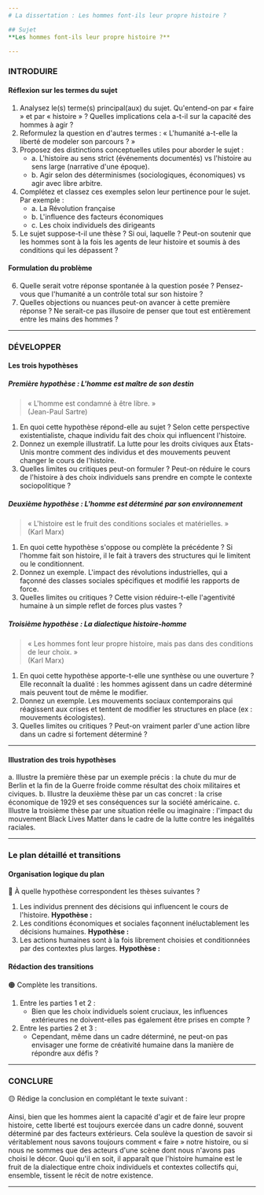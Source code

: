 ```yaml
---
# La dissertation : Les hommes font-ils leur propre histoire ?

## Sujet
**Les hommes font-ils leur propre histoire ?**

---
```


### INTRODUIRE

#### Réflexion sur les termes du sujet

1. Analysez le(s) terme(s) principal(aux) du sujet. Qu'entend-on par « faire » et par « histoire » ? Quelles implications cela a-t-il sur la capacité des hommes à agir ?
2. Reformulez la question en d'autres termes : « L'humanité a-t-elle la liberté de modeler son parcours ? »
3. Proposez des distinctions conceptuelles utiles pour aborder le sujet :
   - a. L'histoire au sens strict (événements documentés) vs l'histoire au sens large (narrative d'une époque).
   - b. Agir selon des déterminismes (sociologiques, économiques) vs agir avec libre arbitre.
4. Complétez et classez ces exemples selon leur pertinence pour le sujet. Par exemple :
   - a. La Révolution française
   - b. L'influence des facteurs économiques
   - c. Les choix individuels des dirigeants
5. Le sujet suppose-t-il une thèse ? Si oui, laquelle ? Peut-on soutenir que les hommes sont à la fois les agents de leur histoire et soumis à des conditions qui les dépassent ?

#### Formulation du problème

6. Quelle serait votre réponse spontanée à la question posée ? Pensez-vous que l'humanité a un contrôle total sur son histoire ?
7. Quelles objections ou nuances peut-on avancer à cette première réponse ? Ne serait-ce pas illusoire de penser que tout est entièrement entre les mains des hommes ?

---

### DÉVELOPPER

#### Les trois hypothèses

##### Première hypothèse : L'homme est maître de son destin

> « L'homme est condamné à être libre. »  
> (Jean-Paul Sartre)

1. En quoi cette hypothèse répond-elle au sujet ? Selon cette perspective existentialiste, chaque individu fait des choix qui influencent l'histoire.
2. Donnez un exemple illustratif. La lutte pour les droits civiques aux États-Unis montre comment des individus et des mouvements peuvent changer le cours de l'histoire.
3. Quelles limites ou critiques peut-on formuler ? Peut-on réduire le cours de l'histoire à des choix individuels sans prendre en compte le contexte sociopolitique ?

##### Deuxième hypothèse : L'homme est déterminé par son environnement

> « L'histoire est le fruit des conditions sociales et matérielles. »  
> (Karl Marx)

1. En quoi cette hypothèse s'oppose ou complète la précédente ? Si l'homme fait son histoire, il le fait à travers des structures qui le limitent ou le conditionnent.
2. Donnez un exemple. L'impact des révolutions industrielles, qui a façonné des classes sociales spécifiques et modifié les rapports de force.
3. Quelles limites ou critiques ? Cette vision réduire-t-elle l'agentivité humaine à un simple reflet de forces plus vastes ?

##### Troisième hypothèse : La dialectique histoire-homme

> « Les hommes font leur propre histoire, mais pas dans des conditions de leur choix. »  
> (Karl Marx)

1. En quoi cette hypothèse apporte-t-elle une synthèse ou une ouverture ? Elle reconnaît la dualité : les hommes agissent dans un cadre déterminé mais peuvent tout de même le modifier.
2. Donnez un exemple. Les mouvements sociaux contemporains qui réagissent aux crises et tentent de modifier les structures en place (ex : mouvements écologistes).
3. Quelles limites ou critiques ? Peut-on vraiment parler d'une action libre dans un cadre si fortement déterminé ?

---

#### Illustration des trois hypothèses

a. Illustre la première thèse par un exemple précis : la chute du mur de Berlin et la fin de la Guerre froide comme résultat des choix militaires et civiques.
b. Illustre la deuxième thèse par un cas concret : la crise économique de 1929 et ses conséquences sur la société américaine.
c. Illustre la troisième thèse par une situation réelle ou imaginaire : l'impact du mouvement Black Lives Matter dans le cadre de la lutte contre les inégalités raciales.

---

### Le plan détaillé et transitions

#### Organisation logique du plan

🔴 À quelle hypothèse correspondent les thèses suivantes ?

1. Les individus prennent des décisions qui influencent le cours de l'histoire. **Hypothèse :**
2. Les conditions économiques et sociales façonnent inéluctablement les décisions humaines. **Hypothèse :**
3. Les actions humaines sont à la fois librement choisies et conditionnées par des contextes plus larges. **Hypothèse :**

#### Rédaction des transitions

🟠 Complète les transitions.

1. Entre les parties 1 et 2 :  
   - Bien que les choix individuels soient cruciaux, les influences extérieures ne doivent-elles pas également être prises en compte ?
2. Entre les parties 2 et 3 :  
   - Cependant, même dans un cadre déterminé, ne peut-on pas envisager une forme de créativité humaine dans la manière de répondre aux défis ?

---

### CONCLURE

🟡 Rédige la conclusion en complétant le texte suivant :

Ainsi, bien que les hommes aient la capacité d'agir et de faire leur propre histoire, cette liberté est toujours exercée dans un cadre donné, souvent déterminé par des facteurs extérieurs. Cela soulève la question de savoir si véritablement nous savons toujours comment « faire » notre histoire, ou si nous ne sommes que des acteurs d'une scène dont nous n'avons pas choisi le décor. Quoi qu'il en soit, il apparaît que l'histoire humaine est le fruit de la dialectique entre choix individuels et contextes collectifs qui, ensemble, tissent le récit de notre existence.

---